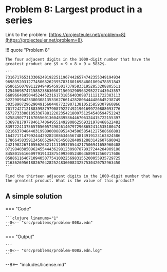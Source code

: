 # Problem 8: Largest product in a series

Link to the problem: [https://projecteuler.net/problem=8](https://projecteuler.net/problem=8).

!!! quote "Problem 8"

    The four adjacent digits in the 1000-digit number that have the greatest product are $9 × 9 × 8 × 9 = 5832$.

    ```
    73167176531330624919225119674426574742355349194934
    96983520312774506326239578318016984801869478851843
    85861560789112949495459501737958331952853208805511
    12540698747158523863050715693290963295227443043557
    66896648950445244523161731856403098711121722383113
    62229893423380308135336276614282806444486645238749
    30358907296290491560440772390713810515859307960866
    70172427121883998797908792274921901699720888093776
    65727333001053367881220235421809751254540594752243
    52584907711670556013604839586446706324415722155397
    53697817977846174064955149290862569321978468622482
    83972241375657056057490261407972968652414535100474
    82166370484403199890008895243450658541227588666881
    16427171479924442928230863465674813919123162824586
    17866458359124566529476545682848912883142607690042
    24219022671055626321111109370544217506941658960408
    07198403850962455444362981230987879927244284909188
    84580156166097919133875499200524063689912560717606
    05886116467109405077541002256983155200055935729725
    71636269561882670428252483600823257530420752963450
    ```

    Find the thirteen adjacent digits in the 1000-digit number that have the greatest product. What is the value of this product?

## A simple solution

=== "Code"

    ```clojure linenums="1"
    --8<-- "src/problems/problem-008a.edn"
    ```

=== "Output"

    ```
    --8<-- "src/problems/problem-008a.edn.log"
    ```

--8<-- "includes/license.md"
